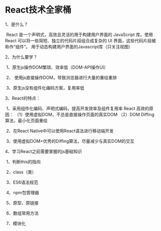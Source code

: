 <!--
 * @Autor: Twang
 * @Date: 2021-03-08 17:18:54
 * @Description: 
 * @Version: 1.0
 * @LastEditors: Twang
 * @LastEditTime: 2021-03-09 09:37:12
 * @FilePath: \React\笔记\React笔记1.md
 * Copyright (C) 2021 Twang. All rights reserved.
-->
# React技术全家桶

1、是什么？

​	React 是一个声明式，高效且灵活的用于构建用户界面的 JavaScript 库。使用 React 可以将一些简短、独立的代码片段组合成复杂的 UI 界面，这些代码片段被称作“组件”。
    用于动态构建用户界面的Javascript库（只关注视图）

2、为什么要学？

​	1、原生js操作DOM繁琐、效率低（DOM-API操作UI）

​	2、 使用js直接操作DOM，导致浏览器进行大量的重绘重排

​	3、原生js没有组件化编码方案，复用率低

3、React的特点：

​	1、采用组件化编码、声明式编码，提高开发效率及组件复用率
        React 高效的原因：
            （1）使用虚拟DOM，不总是直接操作页面的真实DOM
            （2）DOM Diffing算法，最小化页面重绘

​	2、在React Native中可以使用React语法进行移动端开发

​	3、使用虚拟DOM+优秀的Diffing算法，尽量减少与真实DOM的交互

4、学习React之前需要掌握的js基础知识

​	1、判断this的指向

​	2、class（类）

​	3、ES6语法规范

​	4、npm包管理器

​	5、原型、原链接

​	6、数组常用方法

​	7、模块化